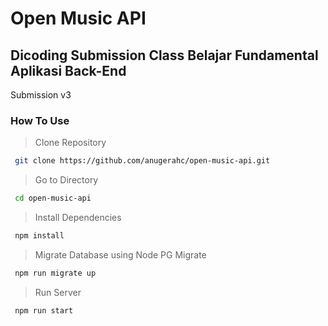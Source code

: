 # Open Music API

## Dicoding Submission Class Belajar Fundamental Aplikasi Back-End

Submission v3

### How To Use

> Clone Repository

```bash
 git clone https://github.com/anugerahc/open-music-api.git
```

> Go to Directory

```bash
 cd open-music-api
```

> Install Dependencies

```bash
 npm install
```

> Migrate Database using Node PG Migrate

```bash
 npm run migrate up
```

> Run Server

```bash
 npm run start
```
